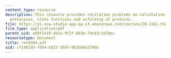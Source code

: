 ```yaml
---
content_type: resource
description: This resource provides recitation problems on calculation of reaction
  enthalpies, state functions and unfolding of proteins.
file: https://ol-ocw-studio-app-qa.s3.amazonaws.com/courses/20-110j-thermodynamics-of-biomolecular-systems-fall-2005/cf190193fd54bd15d597663b66e3706b_rec0304.pdf
file_type: application/pdf
parent_uid: ed9f1419-4b3a-9f2f-682b-f4c63c1d78ec
resourcetype: Document
title: rec0304.pdf
uid: cf190193-fd54-bd15-d597-663b66e3706b
---
```

